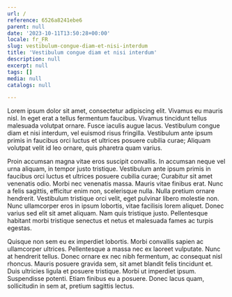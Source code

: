 ```yaml
---
url: /
reference: 6526a8241ebe6
parent: null
date: '2023-10-11T13:50:28+00:00'
locale: fr_FR
slug: vestibulum-congue-diam-et-nisi-interdum
title: 'Vestibulum congue diam et nisi interdum'
description: null
excerpt: null
tags: []
media: null
catalogs: null

---
```

Lorem ipsum dolor sit amet, consectetur adipiscing elit. Vivamus eu mauris nisl. In eget erat a tellus fermentum faucibus. Vivamus tincidunt tellus malesuada volutpat ornare. Fusce iaculis augue lacus. Vestibulum congue diam et nisi interdum, vel euismod risus fringilla. Vestibulum ante ipsum primis in faucibus orci luctus et ultrices posuere cubilia curae; Aliquam volutpat velit id leo ornare, quis pharetra quam varius.

Proin accumsan magna vitae eros suscipit convallis. In accumsan neque vel urna aliquam, in tempor justo tristique. Vestibulum ante ipsum primis in faucibus orci luctus et ultrices posuere cubilia curae; Curabitur sit amet venenatis odio. Morbi nec venenatis massa. Mauris vitae finibus erat. Nunc a felis sagittis, efficitur enim non, scelerisque nulla. Nulla pretium ornare hendrerit. Vestibulum tristique orci velit, eget pulvinar libero molestie non. Nunc ullamcorper eros in ipsum lobortis, vitae facilisis lorem aliquet. Donec varius sed elit sit amet aliquam. Nam quis tristique justo. Pellentesque habitant morbi tristique senectus et netus et malesuada fames ac turpis egestas.

Quisque non sem eu ex imperdiet lobortis. Morbi convallis sapien ac ullamcorper ultrices. Pellentesque a massa nec ex laoreet vulputate. Nunc at hendrerit tellus. Donec ornare ex nec nibh fermentum, ac consequat nisl rhoncus. Mauris posuere gravida sem, sit amet blandit felis tincidunt et. Duis ultricies ligula et posuere tristique. Morbi ut imperdiet ipsum. Suspendisse potenti. Etiam finibus eu a posuere. Donec lacus quam, sollicitudin in sem at, pretium sagittis lectus.